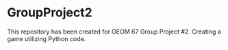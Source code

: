 # GroupProject2
This repository has been created for GEOM 67 Group Project #2. Creating a game utilizing Python code.
